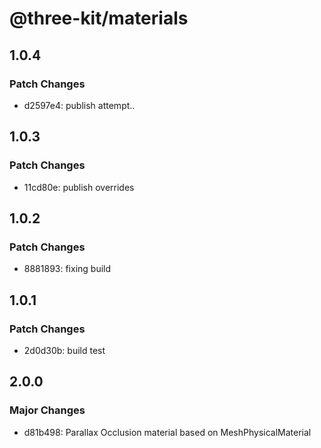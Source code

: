 # @three-kit/materials

## 1.0.4

### Patch Changes

- d2597e4: publish attempt..

## 1.0.3

### Patch Changes

- 11cd80e: publish overrides

## 1.0.2

### Patch Changes

- 8881893: fixing build

## 1.0.1

### Patch Changes

- 2d0d30b: build test

## 2.0.0

### Major Changes

- d81b498: Parallax Occlusion material based on MeshPhysicalMaterial
